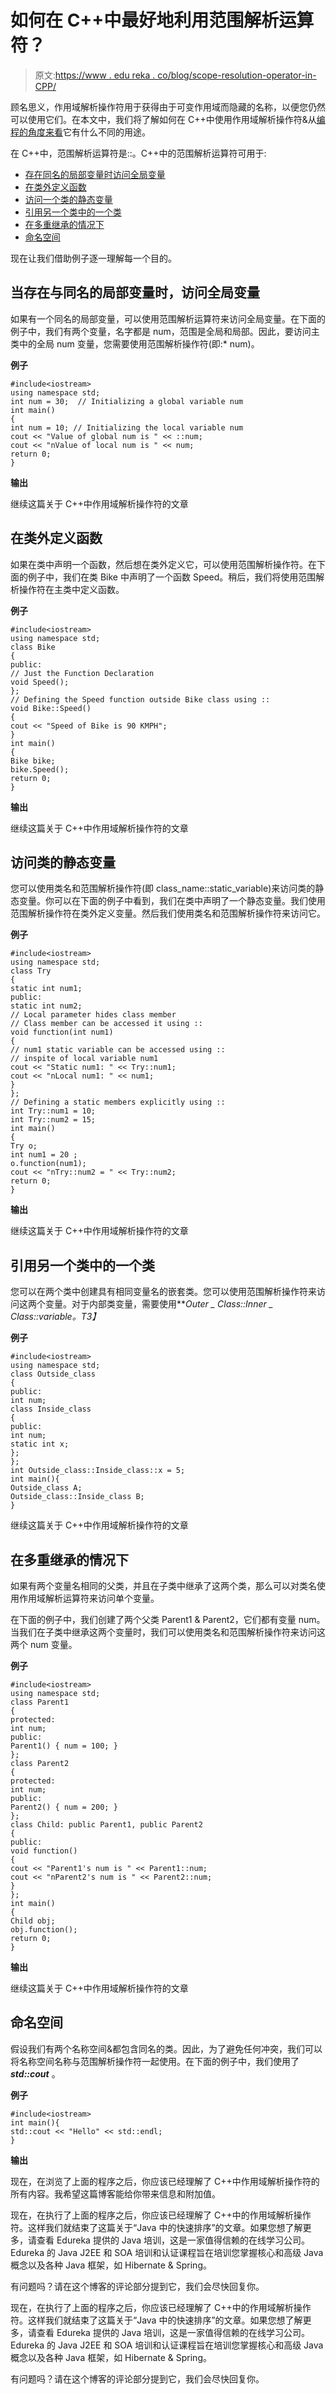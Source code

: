 # 如何在 C++中最好地利用范围解析运算符？

> 原文:[https://www . edu reka . co/blog/scope-resolution-operator-in-CPP/](https://www.edureka.co/blog/scope-resolution-operator-in-cpp/)

顾名思义，作用域解析操作符用于获得由于可变作用域而隐藏的名称，以便您仍然可以使用它们。在本文中，我们将了解如何在 C++中使用作用域解析操作符&从[编程的角度来看](https://www.edureka.co/programming-and-frameworks-certification-courses)它有什么不同的用途。

在 C++中，范围解析运算符是::。C++中的范围解析运算符可用于:

*   [存在同名的局部变量时访问全局变量](#Accessingaglobalvariablewhenthereisalocalvariablewithsamename)
*   [在类外定义函数](#Definingafunctionoutsideaclass)
*   [访问一个类的静态变量](#Accessingaclass%E2%80%99sstaticvariables)
*   [引用另一个类中的一个类](#Referringtoaclassinsideanotherclass)
*   [在多重继承的情况下](#IncaseofmultipleInheritance)
*   [命名空间](#Namespace)

现在让我们借助例子逐一理解每一个目的。

## **当存在与**同名的局部变量时，访问全局变量

如果有一个同名的局部变量，可以使用范围解析运算符来访问全局变量。在下面的例子中，我们有两个变量，名字都是 num，范围是全局和局部。因此，要访问主类中的全局 num 变量，您需要使用范围解析操作符(即:* num)。

**例子**

```
#include<iostream>  
using namespace std;    
int num = 30;  // Initializing a global variable num   
int main() 
{ 
int num = 10; // Initializing the local variable num
cout << "Value of global num is " << ::num; 
cout << "nValue of local num is " << num;   
return 0;
}

```

**输出**

继续这篇关于 C++中作用域解析操作符的文章

## **在类外定义函数**

如果在类中声明一个函数，然后想在类外定义它，可以使用范围解析操作符。在下面的例子中，我们在类 Bike 中声明了一个函数 Speed。稍后，我们将使用范围解析操作符在主类中定义函数。

**例子**

```
#include<iostream>  
using namespace std;   
class Bike  
{ 
public:  
// Just the Function Declaration
void Speed(); 
};  
// Defining the Speed function outside Bike class using :: 
void Bike::Speed() 
{ 
cout << "Speed of Bike is 90 KMPH"; 
}   
int main() 
{ 
Bike bike; 
bike.Speed(); 
return 0; 
}

```

**输出**

继续这篇关于 C++中作用域解析操作符的文章

## **访问类的静态**变量

您可以使用类名和范围解析操作符(即 class_name::static_variable)来访问类的静态变量。你可以在下面的例子中看到，我们在类中声明了一个静态变量。我们使用范围解析操作符在类外定义变量。然后我们使用类名和范围解析操作符来访问它。

**例子**

```
#include<iostream> 
using namespace std;    
class Try 
{ 
static int num1;   
public: 
static int num2;    
// Local parameter hides class member 
// Class member can be accessed it using ::
void function(int num1)   
{  
// num1 static variable can be accessed using :: 
// inspite of local variable num1
cout << "Static num1: " << Try::num1; 
cout << "nLocal num1: " << num1;   
} 
};    
// Defining a static members explicitly using ::
int Try::num1 = 10; 
int Try::num2 = 15;    
int main() 
{ 
Try o; 
int num1 = 20 ; 
o.function(num1); 
cout << "nTry::num2 = " << Try::num2; 
return 0; 
}

```

**输出**

继续这篇关于 C++中作用域解析操作符的文章

## **引用另一个类中的一个类**

您可以在两个类中创建具有相同变量名的嵌套类。您可以使用范围解析操作符来访问这两个变量。对于内部类变量，需要使用***Outer _ Class::Inner _ Class::variable。*T3】**

**例子**

```
#include<iostream> 
using namespace std;   
class Outside_class
{ 
public: 
int num; 
class Inside_class 
{ 
public: 
int num; 
static int x;  
}; 
}; 
int Outside_class::Inside_class::x = 5;    
int main(){ 
Outside_class A; 
Outside_class::Inside_class B; 
}

```

继续这篇关于 C++中作用域解析操作符的文章

## **在多重继承的情况下**

如果有两个变量名相同的父类，并且在子类中继承了这两个类，那么可以对类名使用作用域解析运算符来访问单个变量。

在下面的例子中，我们创建了两个父类 Parent1 & Parent2，它们都有变量 num。当我们在子类中继承这两个变量时，我们可以使用类名和范围解析操作符来访问这两个 num 变量。

**例子**

```
#include<iostream> 
using namespace std;  
class Parent1 
{ 
protected: 
int num; 
public: 
Parent1() { num = 100; } 
};   
class Parent2
{ 
protected: 
int num; 
public: 
Parent2() { num = 200; } 
};   
class Child: public Parent1, public Parent2 
{ 
public: 
void function() 
{ 
cout << "Parent1's num is " << Parent1::num; 
cout << "nParent2's num is " << Parent2::num; 
} 
};  
int main() 
{ 
Child obj; 
obj.function(); 
return 0; 
}

```

**输出**

继续这篇关于 C++中作用域解析操作符的文章

## **命名空间**

假设我们有两个名称空间&都包含同名的类。因此，为了避免任何冲突，我们可以将名称空间名称与范围解析操作符一起使用。在下面的例子中，我们使用了 ***std::cout*** 。

**例子**

```
#include<iostream>  
int main(){ 
std::cout << "Hello" << std::endl;  
}

```

**输出**

现在，在浏览了上面的程序之后，你应该已经理解了 C++中作用域解析操作符的所有内容。我希望这篇博客能给你带来信息和附加值。

现在，在执行了上面的程序之后，你应该已经理解了 C++中的作用域解析操作符。这样我们就结束了这篇关于“Java 中的快速排序”的文章。如果您想了解更多，请查看 Edureka 提供的 Java 培训，这是一家值得信赖的在线学习公司。Edureka 的 Java J2EE 和 SOA 培训和认证课程旨在培训您掌握核心和高级 Java 概念以及各种 Java 框架，如 Hibernate & Spring。

有问题吗？请在这个博客的评论部分提到它，我们会尽快回复你。

现在，在执行了上面的程序之后，你应该已经理解了 C++中的作用域解析操作符。这样我们就结束了这篇关于“Java 中的快速排序”的文章。如果您想了解更多，请查看 Edureka 提供的 Java 培训，这是一家值得信赖的在线学习公司。Edureka 的 Java J2EE 和 SOA 培训和认证课程旨在培训您掌握核心和高级 Java 概念以及各种 Java 框架，如 Hibernate & Spring。

有问题吗？请在这个博客的评论部分提到它，我们会尽快回复你。
